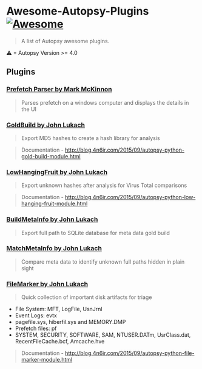 # Awesome-Autopsy-Plugins [![Awesome](https://cdn.rawgit.com/sindresorhus/awesome/d7305f38d29fed78fa85652e3a63e154dd8e8829/media/badge.svg)](https://github.com/sindresorhus/awesome)
> A list of Autopsy awesome plugins.

:warning: = Autopsy Version >= 4.0 

## Plugins

### [Prefetch Parser by Mark McKinnon](http://redwolfcomputerforensics.com/downloads/Autopsy_Python_Module_Process_Prefetch_Files.ziphttps://github.com/markmckinnon/Autopsy-Plugins/tree/master/Process_Prefetch_Files_V41)
> Parses prefetch on a windows computer and displays the details in the UI

### [GoldBuild by John Lukach](https://github.com/jblukach/AutopsyModules/tree/master/GoldBuild)
> Export MD5 hashes to create a hash library for analysis

> Documentation - http://blog.4n6ir.com/2015/09/autopsy-python-gold-build-module.html


### [LowHangingFruit by John Lukach](https://github.com/jblukach/AutopsyModules/tree/master/LowHangingFruit)
> Export unknown hashes after analysis for Virus Total comparisons

> Documentation - http://blog.4n6ir.com/2015/09/autopsy-python-low-hanging-fruit-module.html

### [BuildMetaInfo by John Lukach](https://github.com/jblukach/AutopsyModules/tree/master/BuildMetaInfo)
> Export full path to SQLite database for meta data gold build

### [MatchMetaInfo by John Lukach](https://github.com/jblukach/AutopsyModules/tree/master/MatchMetaInfo)
> Compare meta data to identify unknown full paths hidden in plain sight

### [FileMarker by John Lukach](https://github.com/jblukach/AutopsyModules/tree/master/FileMarker)
> Quick collection of important disk artifacts for triage
- File System: MFT, LogFile, UsnJrnl
- Event Logs: evtx
- pagefile.sys, hiberfil.sys and MEMORY.DMP
- Prefetch files: pf 
- SYSTEM, SECURITY, SOFTWARE, SAM, NTUSER.DATm, UsrClass.dat, RecentFileCache.bcf, Amcache.hve

> Documentation -  http://blog.4n6ir.com/2015/09/autopsy-python-file-marker-module.html 
